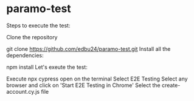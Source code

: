 # paramo-test
Steps to execute the test:

Clone the repository

git clone https://github.com/edbu24/paramo-test.git
Install all the dependencies:

npm install
Let's exeute the test:

Execute npx cypress open on the terminal
Select E2E Testing
Select any browser and click on 'Start E2E Testing in Chrome'
Select the create-account.cy.js file
